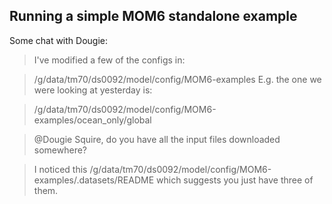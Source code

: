 
## Running a simple MOM6 standalone example

Some chat with Dougie:
> I've modified a few of the configs in:

> /g/data/tm70/ds0092/model/config/MOM6-examples
> E.g. the one we were looking at yesterday is:

> /g/data/tm70/ds0092/model/config/MOM6-examples/ocean_only/global

> @Dougie Squire, do you have all the input files downloaded somewhere?

> I noticed this /g/data/tm70/ds0092/model/config/MOM6-examples/.datasets/README which suggests you just have three of them.
